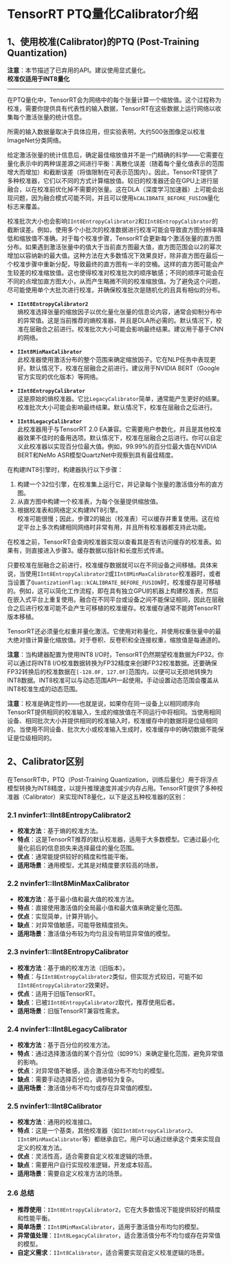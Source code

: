 # TensorRT PTQ量化Calibrator介绍

## 1、使用校准(Calibrator)的PTQ (Post-Training Quantization) 
**注意**：本节描述了已弃用的API。建议使用显式量化。  
 **校准仅适用于INT8量化**
 
 ---
 
在PTQ量化中，TensorRT会为网络中的每个张量计算一个缩放值。这个过程称为校准，需要你提供具有代表性的输入数据，TensorRT在这些数据上运行网络以收集每个激活张量的统计信息。

所需的输入数据量取决于具体应用，但实验表明，大约500张图像足以校准ImageNet分类网络。

给定激活张量的统计信息后，确定最佳缩放值并不是一门精确的科学——它需要在量化表示中的两种误差源之间进行平衡：离散化误差（随着每个量化值表示的范围增大而增加）和截断误差（将值限制在可表示范围内）。因此，TensorRT提供了多种校准器，它们以不同的方式计算缩放值。较旧的校准器还会在GPU上进行层融合，以在校准前优化掉不需要的张量。这在DLA（深度学习加速器）上可能会出现问题，因为融合模式可能不同，并且可以使用`kCALIBRATE_BEFORE_FUSION`量化标志来覆盖。

校准批次大小也会影响`IInt8EntropyCalibrator2`和`IInt8EntropyCalibrator`的截断误差。例如，使用多个小批次的校准数据进行校准可能会导致直方图分辨率降低和缩放值不准确。对于每个校准步骤，TensorRT会更新每个激活张量的直方图分布。如果遇到激活张量中的值大于当前直方图最大值，直方图范围会以2的幂次增加以容纳新的最大值。这种方法在大多数情况下效果良好，除非直方图在最后一个校准步骤中重新分配，导致最终的直方图有一半的空桶。这样的直方图可能会产生较差的校准缩放值。这也使得校准对校准批次的顺序敏感；不同的顺序可能会在不同的点增加直方图大小，从而产生略微不同的校准缩放值。为了避免这个问题，尽可能使用单个大批次进行校准，并确保校准批次是随机化的且具有相似的分布。

- **`IInt8EntropyCalibrator2`**  
熵校准选择张量的缩放因子以优化量化张量的信息论内容，通常会抑制分布中的异常值。这是当前推荐的熵校准器，并且是DLA所必需的。默认情况下，校准在层融合之前进行。校准批次大小可能会影响最终结果。建议用于基于CNN的网络。

- **`IInt8MinMaxCalibrator`**  
此校准器使用激活分布的整个范围来确定缩放因子。它在NLP任务中表现更好。默认情况下，校准在层融合之前进行。建议用于NVIDIA BERT（Google官方实现的优化版本）等网络。

- **`IInt8EntropyCalibrator`**  
这是原始的熵校准器。它比`LegacyCalibrator`简单，通常能产生更好的结果。校准批次大小可能会影响最终结果。默认情况下，校准在层融合之后进行。

- **`IInt8LegacyCalibrator`**  
此校准器用于与TensorRT 2.0 EA兼容。它需要用户参数化，并且是其他校准器效果不佳时的备用选项。默认情况下，校准在层融合之后进行。你可以自定义此校准器以实现百分位最大值。例如，99.99%的百分位最大值在NVIDIA BERT和NeMo ASR模型QuartzNet中观察到具有最佳精度。

在构建INT8引擎时，构建器执行以下步骤：  
1. 构建一个32位引擎，在校准集上运行它，并记录每个张量的激活值分布的直方图。  
2. 从直方图中构建一个校准表，为每个张量提供缩放值。  
3. 根据校准表和网络定义构建INT8引擎。  
校准可能很慢；因此，步骤2的输出（校准表）可以缓存并重复使用。这在给定平台上多次构建相同网络时非常有用，并且所有校准器都支持此功能。

在校准之前，TensorRT会查询校准器实现以查看其是否有访问缓存的校准表。如果有，则直接进入步骤3。缓存数据以指针和长度形式传递。

只要校准在层融合之前进行，校准缓存数据就可以在不同设备之间移植。具体来说，当使用`IInt8EntropyCalibrator2`或`IInt8MinMaxCalibrator`校准器时，或者当设置了`QuantizationFlag::kCALIBRATE_BEFORE_FUSION`时，校准缓存是可移植的。例如，这可以简化工作流程，即在具有独立GPU的机器上构建校准表，然后在嵌入式平台上重复使用。融合在不同平台或设备之间不能保证相同，因此在层融合之后进行校准可能不会产生可移植的校准缓存。校准缓存通常不能跨TensorRT版本移植。

TensorRT还必须量化权重并量化激活。它使用对称量化，并使用权重张量中的最大绝对值计算量化缩放值。对于卷积、反卷积和全连接权重，缩放值是每通道的。  

**注意**：当构建器配置为使用INT8 I/O时，TensorRT仍然期望校准数据为FP32。你可以通过将INT8 I/O校准数据转换为FP32精度来创建FP32校准数据。还要确保FP32转换后的校准数据在`[-128.0F, 127.0F]`范围内，以便可以无损地转换为INT8数据。INT8校准可以与动态范围API一起使用。手动设置动态范围会覆盖从INT8校准生成的动态范围。  

**注意**：校准是确定性的——也就是说，如果你在同一设备上以相同顺序向TensorRT提供相同的校准输入，生成的缩放值在不同运行中将相同。当使用相同设备、相同批次大小并提供相同的校准输入时，校准缓存中的数据将是位级相同的。当使用不同设备、批次大小或校准输入生成时，校准缓存中的确切数据不能保证是位级相同的。

## 2、Calibrator区别
在TensorRT中，PTQ（Post-Training Quantization，训练后量化）用于将浮点模型转换为INT8精度，以提升推理速度并减少内存占用。TensorRT提供了多种校准器（Calibrator）来实现INT8量化，以下是这五种校准器的区别：

### 2.1 **nvinfer1::IInt8EntropyCalibrator2**
   - **校准方法**：基于熵的校准方法。
   - **特点**：这是TensorRT推荐的默认校准器，适用于大多数模型。它通过最小化量化前后的信息损失来选择最佳的量化范围。
   - **优点**：通常能提供较好的精度和性能平衡。
   - **适用场景**：通用模型，尤其是对精度要求较高的场景。

### 2.2 **nvinfer1::IInt8MinMaxCalibrator**
   - **校准方法**：基于最小值和最大值的校准方法。
   - **特点**：直接使用激活值的全局最小值和最大值来确定量化范围。
   - **优点**：实现简单，计算开销小。
   - **缺点**：对异常值敏感，可能导致精度损失。
   - **适用场景**：激活值分布较为均匀且没有明显异常值的模型。

### 2.3 **nvinfer1::IInt8EntropyCalibrator**
   - **校准方法**：基于熵的校准方法（旧版本）。
   - **特点**：与`IInt8EntropyCalibrator2`类似，但实现方式较旧，可能不如`IInt8EntropyCalibrator2`效果好。
   - **优点**：适用于旧版TensorRT。
   - **缺点**：已被`IInt8EntropyCalibrator2`取代，推荐使用后者。
   - **适用场景**：旧版TensorRT兼容性需求。

### 2.4 **nvinfer1::IInt8LegacyCalibrator**
   - **校准方法**：基于百分位的校准方法。
   - **特点**：通过选择激活值的某个百分位（如99%）来确定量化范围，避免异常值的影响。
   - **优点**：对异常值不敏感，适合激活值分布不均匀的模型。
   - **缺点**：需要手动选择百分位，调参较为复杂。
   - **适用场景**：激活值分布不均匀或存在异常值的模型。

### 2.5 **nvinfer1::IInt8Calibrator**
   - **校准方法**：通用的校准接口。
   - **特点**：这是一个基类，其他校准器（如`IInt8EntropyCalibrator2`、`IInt8MinMaxCalibrator`等）都继承自它。用户可以通过继承这个类来实现自定义的校准方法。
   - **优点**：灵活性高，适合需要自定义校准逻辑的场景。
   - **缺点**：需要用户自行实现校准逻辑，开发成本较高。
   - **适用场景**：需要自定义校准方法的场景。

### 2.6 总结
- **推荐使用**：`IInt8EntropyCalibrator2`，它在大多数情况下能提供较好的精度和性能平衡。
- **简单场景**：`IInt8MinMaxCalibrator`，适用于激活值分布均匀的模型。
- **异常值处理**：`IInt8LegacyCalibrator`，适合激活值分布不均匀或存在异常值的模型。
- **自定义需求**：`IInt8Calibrator`，适合需要实现自定义校准逻辑的场景。